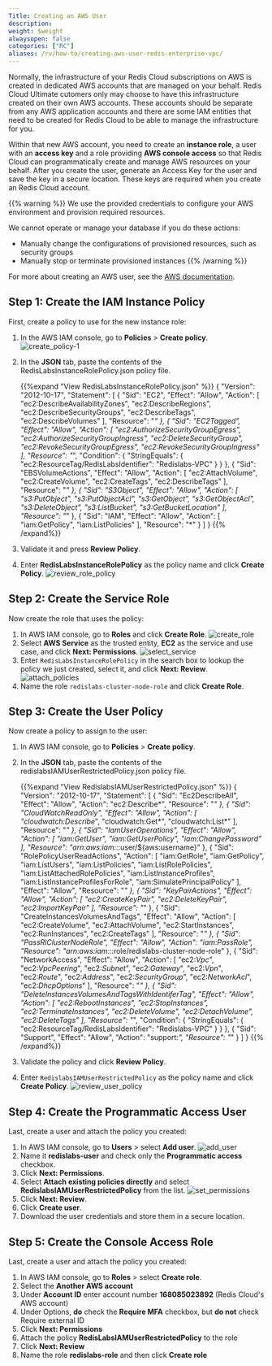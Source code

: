 ```yaml
---
Title: Creating an AWS User
description:
weight: $weight
alwaysopen: false
categories: ["RC"]
aliases: /rv/how-to/creating-aws-user-redis-enterprise-vpc/
---
```

Normally, the infrastructure of your Redis Cloud subscriptions on AWS is created in dedicated AWS accounts that are managed on your behalf. Redis Cloud Ultimate cutomers only may choose to have this infrastructure created on their own AWS accounts. These accounts should be separate from any AWS application accounts and there are some IAM entities that need to be created for Redis Cloud to be able to manage the infrastructure for you.

Within that new AWS account, you need to create an **instance role**, a user with an **access key** and a role providing **AWS console access** so that Redis Cloud can programmatically create and manage AWS resources on your behalf. After you create the user, generate an Access Key for the user and save the key in a secure location. These keys are required when you create an Redis Cloud account.

{{% warning %}}
We use the provided credentials to configure your AWS environment and provision required resources.

We cannot operate or manage your database if you do these actions:

- Manually change the configurations of provisioned resources, such as security groups
- Manually stop or terminate provisioned instances
{{% /warning %}}

For more about creating an AWS user, see the [AWS documentation](https://docs.aws.amazon.com/IAM/latest/UserGuide/id_credentials_access-keys.html).

## Step 1: Create the IAM Instance Policy

First, create a policy to use for the new instance role:

1. In the AWS IAM console, go to **Policies** > **Create policy**.
    ![create_policy-1](/images/rc/create_policy-1.png?width=700&height=621)
1. In the **JSON** tab, paste the contents of the RedisLabsInstanceRolePolicy.json policy file.

    {{%expand "View RedisLabsInstanceRolePolicy.json" %}}
    {
        "Version": "2012-10-17",
        "Statement": [
            {
                "Sid": "EC2",
                "Effect": "Allow",
                "Action": [
                    "ec2:DescribeAvailabilityZones",
                    "ec2:DescribeRegions",
                    "ec2:DescribeSecurityGroups",
                    "ec2:DescribeTags",
                    "ec2:DescribeVolumes"
                ],
                "Resource": "*"
            },
            {
                "Sid": "EC2Tagged",
                "Effect": "Allow",
                "Action": [
                    "ec2:AuthorizeSecurityGroupEgress",
                    "ec2:AuthorizeSecurityGroupIngress",
                    "ec2:DeleteSecurityGroup",
                    "ec2:RevokeSecurityGroupEgress",
                    "ec2:RevokeSecurityGroupIngress"
                ],
                "Resource": "*",
                "Condition": {
                    "StringEquals": {
                        "ec2:ResourceTag/RedisLabsIdentifier": "Redislabs-VPC"
                    }
                }
            },
            {
                "Sid": "EBSVolumeActions",
                "Effect": "Allow",
                "Action": [
                    "ec2:AttachVolume",
                    "ec2:CreateVolume",
                    "ec2:CreateTags",
                    "ec2:DescribeTags"
                ],
                "Resource": "*"
            },
            {
                "Sid": "S3Object",
                "Effect": "Allow",
                "Action": [
                    "s3:PutObject",
                    "s3:PutObjectAcl",
                    "s3:GetObject",
                    "s3:GetObjectAcl",
                    "s3:DeleteObject",
                    "s3:ListBucket",
                    "s3:GetBucketLocation"
                ],
                "Resource": "*"
            },
            {
                "Sid": "IAM",
                "Effect": "Allow",
                "Action": [
                    "iam:GetPolicy",
                    "iam:ListPolicies"
                ],
                "Resource": "*"
            }
        ]
    }
    {{% /expand%}}

1. Validate it and press **Review Policy**.
1. Enter **RedisLabsInstanceRolePolicy** as the policy name and click **Create Policy**.
    ![review_role_policy](/images/rc/review_role_policy.png?width=700&height=270)

## Step 2: Create the Service Role

Now create the role that uses the policy:

1. In AWS IAM console, go to **Roles** and click **Create Role**.
    ![create_role](/images/rc/create_role.png?width=700&height=636)
1. Select **AWS Service** as the trusted entity, **EC2** as the service
    and use case, and click **Next: Permissions**.
    ![select_service](/images/rc/select_service.png?width=700&height=625)
1. Enter `RedisLabsInstanceRolePolicy` in the search box to lookup the
    policy we just created, select it, and click **Next: Review**.
    ![attach_policies](/images/rc/attach_policies.png?width=700&height=348)
1. Name the role `redislabs-cluster-node-role` and click **Create Role**.

## Step 3: Create the User Policy

Now create a policy to assign to the user:

1. In AWS IAM console, go to **Policies** > **Create policy**.
1. In the **JSON** tab, paste the contents of the redislabsIAMUserRestrictedPolicy.json policy file.

    {{%expand "View RedislabsIAMUserRestrictedPolicy.json" %}}
    {
        "Version": "2012-10-17",
        "Statement": [
            {
                "Sid": "Ec2DescribeAll",
                "Effect": "Allow",
                "Action": "ec2:Describe*",
                "Resource": "*"
            },
            {
                "Sid": "CloudWatchReadOnly",
                "Effect": "Allow",
                "Action": [
                    "cloudwatch:Describe*",
                    "cloudwatch:Get*",
                    "cloudwatch:List*"
                ],
                "Resource": "*"
            },
            {
                "Sid": "IamUserOperations",
                "Effect": "Allow",
                "Action": [
                    "iam:GetUser",
                    "iam:GetUserPolicy",
                    "iam:ChangePassword"
                ],
                "Resource": "arn:aws:iam::*:user/${aws:username}"
            },
            {
                "Sid": "RolePolicyUserReadActions",
                "Action": [
                    "iam:GetRole",
                    "iam:GetPolicy",
                    "iam:ListUsers",
                    "iam:ListPolicies",
                    "iam:ListRolePolicies",
                    "iam:ListAttachedRolePolicies",
                    "iam:ListInstanceProfiles",
                    "iam:ListInstanceProfilesForRole",
                    "iam:SimulatePrincipalPolicy"
                ],
                "Effect": "Allow",
                "Resource": "*"
            },
            {
                "Sid": "KeyPairActions",
                "Effect": "Allow",
                "Action": [
                    "ec2:CreateKeyPair",
                    "ec2:DeleteKeyPair",
                    "ec2:ImportKeyPair"
                ],
                "Resource": "*"
            },
            {
                "Sid": "CreateInstancesVolumesAndTags",
                "Effect": "Allow",
                "Action": [
                    "ec2:CreateVolume",
                    "ec2:AttachVolume",
                    "ec2:StartInstances",
                    "ec2:RunInstances",
                    "ec2:CreateTags"
                ],
                "Resource": "*"
            },
            {
                "Sid": "PassRlClusterNodeRole",
                "Effect": "Allow",
                "Action": "iam:PassRole",
                "Resource": "arn:aws:iam::*:role/redislabs-cluster-node-role"
            },
            {
                "Sid": "NetworkAccess",
                "Effect": "Allow",
                "Action": [
                    "ec2:*Vpc*",
                    "ec2:*VpcPeering*",
                    "ec2:*Subnet*",
                    "ec2:*Gateway*",
                    "ec2:*Vpn*",
                    "ec2:*Route*",
                    "ec2:*Address*",
                    "ec2:*SecurityGroup*",
                    "ec2:*NetworkAcl*",
                    "ec2:*DhcpOptions*"
                ],
                "Resource": "*"
            },
            {
                "Sid": "DeleteInstancesVolumesAndTagsWithIdentiferTag",
                "Effect": "Allow",
                "Action": [
                    "ec2:RebootInstances",
                    "ec2:StopInstances",
                    "ec2:TerminateInstances",
                    "ec2:DeleteVolume",
                    "ec2:DetachVolume",
                    "ec2:DeleteTags"
                ],
                "Resource": "*",
                "Condition": {
                    "StringEquals": {
                        "ec2:ResourceTag/RedisLabsIdentifier": "Redislabs-VPC"
                    }
                }
            },
            {
                "Sid": "Support",
                "Effect": "Allow",
                "Action": "support:*",
                "Resource": "*"
            }
        ]
    }
    {{% /expand%}}

1. Validate the policy and click **Review Policy**.
1. Enter `RedislabsIAMUserRestrictedPolicy` as the policy name and click **Create Policy**.
    ![review_user_policy](/images/rc/review_user_policy.png?width=700&height=292)

## Step 4: Create the Programmatic Access User

Last, create a user and attach the policy you created:

1. In AWS IAM console, go to **Users** > select **Add user**.
    ![add_user](/images/rc/add_user.png?width=700&height=751)
1. Name it **redislabs-user** and check only the **Programmatic
    access** checkbox.
1. Click **Next: Permissions**.
1. Select **Attach existing policies directly** and select
    **RedislabsIAMUserRestrictedPolicy** from the list.
    ![set_permissions](/images/rc/set_permissions.png?width=700&height=477)
1. Click **Next: Review**.
1. Click **Create user**.
1. Download the user credentials and store them in a secure location.

## Step 5: Create the Console Access Role

Last, create a user and attach the policy you created:

1. In AWS IAM console, go to **Roles** > select **Create role**.
1. Select the **Another AWS account**
1. Under **Account ID** enter account number **168085023892** (Redis Cloud's AWS account)
1. Under Options, **do** check the **Require MFA** checkbox, but **do not** check Require external ID
1. Click **Next: Permissions**
1. Attach the policy **RedisLabsIAMUserRestrictedPolicy** to the role
1. Click **Next: Review**
1. Name the role **redislabs-role** and then click **Create role**


